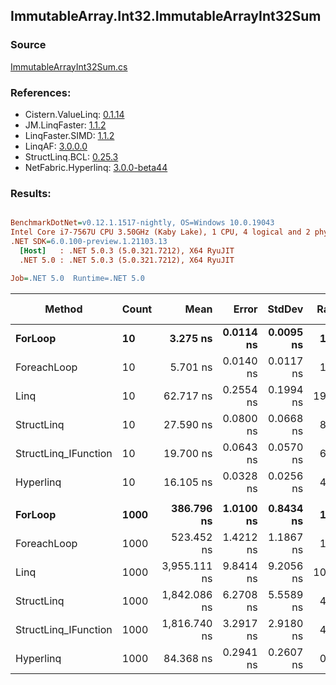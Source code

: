 ﻿## ImmutableArray.Int32.ImmutableArrayInt32Sum

### Source
[ImmutableArrayInt32Sum.cs](../LinqBenchmarks/ImmutableArray/Int32/ImmutableArrayInt32Sum.cs)

### References:
- Cistern.ValueLinq: [0.1.14](https://www.nuget.org/packages/Cistern.ValueLinq/0.1.14)
- JM.LinqFaster: [1.1.2](https://www.nuget.org/packages/JM.LinqFaster/1.1.2)
- LinqFaster.SIMD: [1.1.2](https://www.nuget.org/packages/LinqFaster.SIMD/1.0.3)
- LinqAF: [3.0.0.0](https://www.nuget.org/packages/LinqAF/3.0.0.0)
- StructLinq.BCL: [0.25.3](https://www.nuget.org/packages/StructLinq.BCL/0.25.3)
- NetFabric.Hyperlinq: [3.0.0-beta44](https://www.nuget.org/packages/NetFabric.Hyperlinq/3.0.0-beta44)

### Results:
``` ini

BenchmarkDotNet=v0.12.1.1517-nightly, OS=Windows 10.0.19043
Intel Core i7-7567U CPU 3.50GHz (Kaby Lake), 1 CPU, 4 logical and 2 physical cores
.NET SDK=6.0.100-preview.1.21103.13
  [Host]   : .NET 5.0.3 (5.0.321.7212), X64 RyuJIT
  .NET 5.0 : .NET 5.0.3 (5.0.321.7212), X64 RyuJIT

Job=.NET 5.0  Runtime=.NET 5.0  

```
|               Method | Count |         Mean |     Error |    StdDev | Ratio | RatioSD |  Gen 0 | Gen 1 | Gen 2 | Allocated |
|--------------------- |------ |-------------:|----------:|----------:|------:|--------:|-------:|------:|------:|----------:|
|              **ForLoop** |    **10** |     **3.275 ns** | **0.0114 ns** | **0.0095 ns** |  **1.00** |    **0.00** |      **-** |     **-** |     **-** |         **-** |
|          ForeachLoop |    10 |     5.701 ns | 0.0140 ns | 0.0117 ns |  1.74 |    0.01 |      - |     - |     - |         - |
|                 Linq |    10 |    62.717 ns | 0.2554 ns | 0.1994 ns | 19.15 |    0.08 | 0.0267 |     - |     - |      56 B |
|           StructLinq |    10 |    27.590 ns | 0.0800 ns | 0.0668 ns |  8.43 |    0.04 | 0.0153 |     - |     - |      32 B |
| StructLinq_IFunction |    10 |    19.700 ns | 0.0643 ns | 0.0570 ns |  6.01 |    0.01 |      - |     - |     - |         - |
|            Hyperlinq |    10 |    16.105 ns | 0.0328 ns | 0.0256 ns |  4.92 |    0.01 |      - |     - |     - |         - |
|                      |       |              |           |           |       |         |        |       |       |           |
|              **ForLoop** |  **1000** |   **386.796 ns** | **1.0100 ns** | **0.8434 ns** |  **1.00** |    **0.00** |      **-** |     **-** |     **-** |         **-** |
|          ForeachLoop |  1000 |   523.452 ns | 1.4212 ns | 1.1867 ns |  1.35 |    0.00 |      - |     - |     - |         - |
|                 Linq |  1000 | 3,955.111 ns | 9.8414 ns | 9.2056 ns | 10.23 |    0.04 | 0.0229 |     - |     - |      56 B |
|           StructLinq |  1000 | 1,842.086 ns | 6.2708 ns | 5.5589 ns |  4.76 |    0.02 | 0.0153 |     - |     - |      32 B |
| StructLinq_IFunction |  1000 | 1,816.740 ns | 3.2917 ns | 2.9180 ns |  4.70 |    0.01 |      - |     - |     - |         - |
|            Hyperlinq |  1000 |    84.368 ns | 0.2941 ns | 0.2607 ns |  0.22 |    0.00 |      - |     - |     - |         - |
